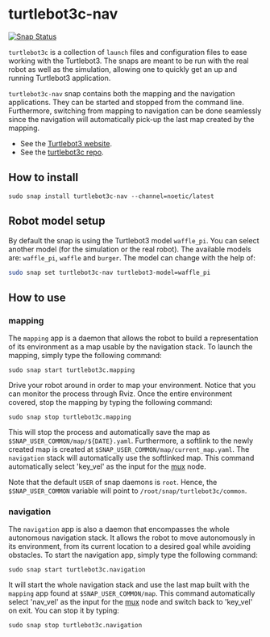 # turtlebot3c-nav

[![Snap Status](https://build.snapcraft.io/badge/canonical/turtlebot3c-snap.svg)](https://build.snapcraft.io/user/canonical/turtlebot3c-snap)

`turtlebot3c` is a collection of `launch` files and configuration files to ease working with the Turtlebot3.
The snaps are meant to be run with the real robot as well as the simulation, allowing one to quickly get an up and running Turtlebot3 application.

`turtlebot3c-nav` snap contains both the mapping and the navigation applications.
They can be started and stopped from the command line.
Furthermore, switching from mapping to navigation can be done seamlessly since the navigation will automatically pick-up the last map created by the mapping.

- See the [Turtlebot3 website](http://emanual.robotis.com/docs/en/platform/turtlebot3/overview/).
- See the [turtlebot3c repo](https://github.com/canonical/turtlebot3c).

## How to install

```terminal
sudo snap install turtlebot3c-nav --channel=noetic/latest
```

## Robot model setup

By default the snap is using the Turtlebot3 model `waffle_pi`.
You can select another model (for the simulation or the real robot).
The available models are: `waffle_pi`, `waffle` and `burger`.
The model can change with the help of:

```bash
sudo snap set turtlebot3c-nav turtlebot3-model=waffle_pi
```

## How to use

### mapping

The `mapping` app is a daemon that allows the robot to build a representation of its environment as a map usable by the navigation stack.
To launch the mapping, simply type the following command:

```terminal
sudo snap start turtlebot3c.mapping
```

Drive your robot around in order to map your environment.
Notice that you can monitor the process through Rviz.
Once the entire environment covered, stop the mapping by typing the following command:

```terminal
sudo snap stop turtlebot3c.mapping
```

This will stop the process and automatically save the map as
`$SNAP_USER_COMMON/map/${DATE}.yaml`.
Furthermore, a softlink to the newly created map is created at
`$SNAP_USER_COMMON/map/current_map.yaml`.
The `navigation` stack will automatically use the softlinked map.
This command automatically select 'key_vel' as the input for the [mux](http://wiki.ros.org/topic_tools/mux) node.

Note that the default `USER` of snap daemons is `root`.
Hence, the `$SNAP_USER_COMMON` variable will point to `/root/snap/turtlebot3c/common`.

### navigation

The `navigation` app is also a daemon that encompasses the whole autonomous navigation stack.
It allows the robot to move autonomously in its environment,
from its current location to a desired goal while avoiding obstacles.
To start the navigation app, simply type the following command:

```terminal
sudo snap start turtlebot3c.navigation
```

It will start the whole navigation stack and use the last map built with the
`mapping` app found at `$SNAP_USER_COMMON/map`.
This command automatically select 'nav_vel' as the input for the [mux](http://wiki.ros.org/topic_tools/mux) node and switch back to 'key_vel' on exit.
You can stop it by typing:

```terminal
sudo snap stop turtlebot3c.navigation
```
